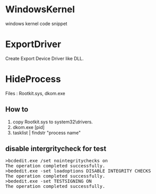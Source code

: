 # WindowsKernel
windows kernel code snippet

# ExportDriver
Create Export Device Driver like DLL.


# HideProcess
Files : Rootkit.sys, dkom.exe

## How to

1. copy Rootkit.sys to system32\drivers.
2. dkom.exe [pid]
3. tasklist | findstr "process name"

## disable intergritycheck for test
<pre>
>bcdedit.exe /set nointegritychecks on
The operation completed successfully.
>bededit.exe -set loadoptions DISABLE INTEGRITY CHECKS
The operation completed successfully.
>bededit.exe -set TESTSIGNING ON
The operation completed successfully.
</pre>
